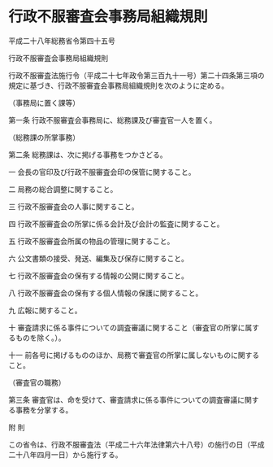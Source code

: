 # 行政不服審査会事務局組織規則

平成二十八年総務省令第四十五号

行政不服審査会事務局組織規則

行政不服審査法施行令（平成二十七年政令第三百九十一号）第二十四条第三項の規定に基づき、行政不服審査会事務局組織規則を次のように定める。

（事務局に置く課等）

第一条 行政不服審査会事務局に、総務課及び審査官一人を置く。

（総務課の所掌事務）

第二条 総務課は、次に掲げる事務をつかさどる。

一 会長の官印及び行政不服審査会印の保管に関すること。

二 局務の総合調整に関すること。

三 行政不服審査会の人事に関すること。

四 行政不服審査会の所掌に係る会計及び会計の監査に関すること。

五 行政不服審査会所属の物品の管理に関すること。

六 公文書類の接受、発送、編集及び保存に関すること。

七 行政不服審査会の保有する情報の公開に関すること。

八 行政不服審査会の保有する個人情報の保護に関すること。

九 広報に関すること。

十 審査請求に係る事件についての調査審議に関すること（審査官の所掌に属するものを除く。）。

十一 前各号に掲げるもののほか、局務で審査官の所掌に属しないものに関すること。

（審査官の職務）

第三条 審査官は、命を受けて、審査請求に係る事件についての調査審議に関する事務を分掌する。

附 則

この省令は、行政不服審査法（平成二十六年法律第六十八号）の施行の日（平成二十八年四月一日）から施行する。
